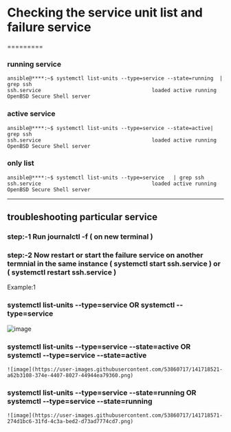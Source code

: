# Checking the service unit list and failure service
=========

### running service
    ansible@****:~$ systemctl list-units --type=service --state=running  | grep ssh
    ssh.service                                    loaded active running OpenBSD Secure Shell server

### active service
    ansible@****:~$ systemctl list-units --type=service --state=active| grep ssh
    ssh.service                                    loaded active running OpenBSD Secure Shell server
   
###  only list 
    ansible@****:~$ systemctl list-units --type=service   | grep ssh
    ssh.service                                    loaded active running OpenBSD Secure Shell server
   
-----
## troubleshooting particular service 

### step:-1 Run journalctl -f   ( on new terminal )

### step:-2 Now restart or start the failure service on another termnial in the same instance ( systemctl start ssh.service ) or ( systemctl restart ssh.service )


Example:1 

###  systemctl list-units --type=service OR  systemctl --type=service
   ![image](https://user-images.githubusercontent.com/53860717/141718446-9ded7c0c-381a-47ab-a2af-3d3c1fa24782.png)


###  systemctl list-units --type=service --state=active  OR  systemctl --type=service --state=active
    ![image](https://user-images.githubusercontent.com/53860717/141718521-a62b3108-374e-4407-8027-44944ea79360.png)

###  systemctl list-units --type=service --state=running  OR systemctl --type=service --state=running

    ![image](https://user-images.githubusercontent.com/53860717/141718571-274d1bc6-31fd-4c3a-bed2-d73ad7774cd7.png)

